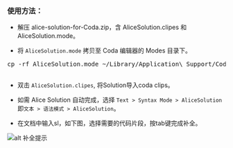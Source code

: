 ### 使用方法：

- 解压 alice-solution-for-Coda.zip，含 AliceSolution.clipes 和 AliceSolution.mode。

- 将 `AliceSolution.mode` 拷贝至 Coda 编辑器的 Modes 目录下。

 <pre>
cp -rf AliceSolution.mode ~/Library/Application\ Support/Coda/Modes/
 </pre>

- 双击 `AliceSolution.clipes`, 将Solution导入coda clips。

- 如需 Alice Solution 自动完成，选择 `Text > Syntax Mode > AliceSolution` 即`文本 > 语法模式 > AliceSolution`。

- 在文档中输入sl，如下图，选择需要的代码片段，按tab键完成补全。 

 ![alt 补全提示](https://github.com/sofish/Alice/raw/master/plugins/Coda/preview.png?raw=true "补全提示")